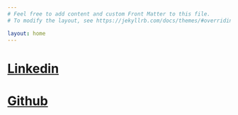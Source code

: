```yaml
---
# Feel free to add content and custom Front Matter to this file.
# To modify the layout, see https://jekyllrb.com/docs/themes/#overriding-theme-defaults

layout: home
---
```


# [Linkedin](https://www.linkedin.com/in/tomtclai/)

# [Github](https://github.com/tomtclai)